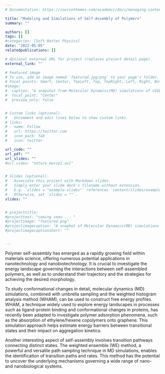 ```yaml
---
# Documentation: https://sourcethemes.com/academic/docs/managing-content/

title: "Modeling and Simulations of Self-Assembly of Polymers"
summary: ""

authors: []
tags: []
#categories: [Soft Matter Physics]
date: "2022-05-05"
relatedpublications: []

# Optional external URL for project (replaces project detail page).
external_link: ""

# Featured image
# To use, add an image named `featured.jpg/png` to your page's folder.
# Focal points: Smart, Center, TopLeft, Top, TopRight, Left, Right, BottomLeft, Bottom, BottomRight.
#image: 
#  caption: "A snapshot from Molecular Dynamics(MD) simulations of vSGLT"
#  focal_point: "Center"
#  preview_only: false


# Custom links (optional).
#   Uncomment and edit lines below to show custom links.
# links:
# - name: Follow
#   url: https://twitter.com
#   icon_pack: fab
#   icon: twitter

url_code: ""
url_pdf: ""
url_slides: ""
#url_video: "nature_movie1.avi"


# Slides (optional).
#   Associate this project with Markdown slides.
#   Simply enter your slide deck's filename without extension.
#   E.g. `slides = "example-slides"` references `content/slides/example-slides.md`.
#   Otherwise, set `slides = ""`.
slides: ""


# projecttitle: 
#projecttext: "coming soon ... "
#projectimage: "featured.png"
#projectimagecaption: "A snaphot of Molecular Dynamics(MD) simulations of vSGLT"
#projectimagecaptionshort: ""


---
```


Polymer self-assembly has emerged as a rapidly growing field within materials science, offering numerous potential applications in nanotechnology and nanobiotechnology. It is crucial to investigate the energy landscape governing the interactions between self-assembled polymers, as well as to understand their trajectory and the strategies for achieving the desired morphology.

To study conformational changes in detail, molecular dynamics (MD) simulations, combined with umbrella sampling and the weighted histogram analysis method (WHAM), can be used to construct free energy profiles. WHAM, a technique widely used to explore energy landscapes in processes such as ligand-protein binding and conformational changes in proteins, has recently been adapted to investigate polymer adsorption phenomena, such as the absorption of ethylene/hexene copolymers onto graphene. This simulation approach helps estimate energy barriers between transitional states and their impact on aggregation kinetics.

Another interesting aspect of self-assembly involves transition pathways connecting distinct states. The weighted ensemble (WE) method, a powerful and versatile path sampling technique in MD simulations, enables the identification of transition paths and rates. This method has the potential to uncover the underlying mechanisms governing a wide range of nano- and nanobiological systems.

